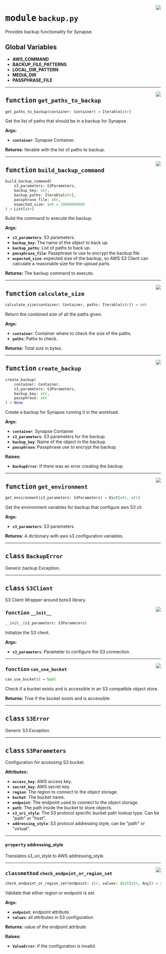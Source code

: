 <!-- markdownlint-disable -->

<a href="../src/backup.py#L0"><img align="right" style="float:right;" src="https://img.shields.io/badge/-source-cccccc?style=flat-square"></a>

# <kbd>module</kbd> `backup.py`
Provides backup functionality for Synapse. 

**Global Variables**
---------------
- **AWS_COMMAND**
- **BACKUP_FILE_PATTERNS**
- **LOCAL_DIR_PATTERN**
- **MEDIA_DIR**
- **PASSPHRASE_FILE**

---

<a href="../src/backup.py#L154"><img align="right" style="float:right;" src="https://img.shields.io/badge/-source-cccccc?style=flat-square"></a>

## <kbd>function</kbd> `get_paths_to_backup`

```python
get_paths_to_backup(container: Container) → Iterable[str]
```

Get the list of paths that should be in a backup for Synapse. 



**Args:**
 
 - <b>`container`</b>:  Synapse Container. 



**Returns:**
 Iterable with the list of paths to backup. 


---

<a href="../src/backup.py#L173"><img align="right" style="float:right;" src="https://img.shields.io/badge/-source-cccccc?style=flat-square"></a>

## <kbd>function</kbd> `build_backup_command`

```python
build_backup_command(
    s3_parameters: S3Parameters,
    backup_key: str,
    backup_paths: Iterable[str],
    passphrase_file: str,
    expected_size: int = 10000000000
) → List[str]
```

Build the command to execute the backup. 



**Args:**
 
 - <b>`s3_parameters`</b>:  S3 parameters. 
 - <b>`backup_key`</b>:  The name of the object to back up. 
 - <b>`backup_paths`</b>:  List of paths to back up. 
 - <b>`passphrase_file`</b>:  Passphrase to use to encrypt the backup file. 
 - <b>`expected_size`</b>:  expected size of the backup, so AWS S3 Client can calculate  a reasonable size for the upload parts. 



**Returns:**
 The backup command to execute. 


---

<a href="../src/backup.py#L204"><img align="right" style="float:right;" src="https://img.shields.io/badge/-source-cccccc?style=flat-square"></a>

## <kbd>function</kbd> `calculate_size`

```python
calculate_size(container: Container, paths: Iterable[str]) → int
```

Return the combined size of all the paths given. 



**Args:**
 
 - <b>`container`</b>:  Container where to check the size of the paths. 
 - <b>`paths`</b>:  Paths to check. 



**Returns:**
 Total size in bytes. 


---

<a href="../src/backup.py#L223"><img align="right" style="float:right;" src="https://img.shields.io/badge/-source-cccccc?style=flat-square"></a>

## <kbd>function</kbd> `create_backup`

```python
create_backup(
    container: Container,
    s3_parameters: S3Parameters,
    backup_key: str,
    passphrase: str
) → None
```

Create a backup for Synapse running it in the workload. 



**Args:**
 
 - <b>`container`</b>:  Synapse Container 
 - <b>`s3_parameters`</b>:  S3 parameters for the backup. 
 - <b>`backup_key`</b>:  Name of the object in the backup. 
 - <b>`passphrase`</b>:  Passphrase use to encrypt the backup. 



**Raises:**
 
 - <b>`BackupError`</b>:  If there was an error creating the backup. 


---

<a href="../src/backup.py#L290"><img align="right" style="float:right;" src="https://img.shields.io/badge/-source-cccccc?style=flat-square"></a>

## <kbd>function</kbd> `get_environment`

```python
get_environment(s3_parameters: S3Parameters) → Dict[str, str]
```

Get the environment variables for backup that configure aws S3 cli. 



**Args:**
 
 - <b>`s3_parameters`</b>:  S3 parameters. 



**Returns:**
 A dictionary with aws s3 configuration variables. 


---

## <kbd>class</kbd> `BackupError`
Generic backup Exception. 





---

## <kbd>class</kbd> `S3Client`
S3 Client Wrapper around boto3 library. 

<a href="../src/backup.py#L97"><img align="right" style="float:right;" src="https://img.shields.io/badge/-source-cccccc?style=flat-square"></a>

### <kbd>function</kbd> `__init__`

```python
__init__(s3_parameters: S3Parameters)
```

Initialize the S3 client. 



**Args:**
 
 - <b>`s3_parameters`</b>:  Parameter to configure the S3 connection. 




---

<a href="../src/backup.py#L137"><img align="right" style="float:right;" src="https://img.shields.io/badge/-source-cccccc?style=flat-square"></a>

### <kbd>function</kbd> `can_use_bucket`

```python
can_use_bucket() → bool
```

Check if a bucket exists and is accessible in an S3 compatible object store. 



**Returns:**
  True if the bucket exists and is accessible 


---

## <kbd>class</kbd> `S3Error`
Generic S3 Exception. 





---

## <kbd>class</kbd> `S3Parameters`
Configuration for accessing S3 bucket. 



**Attributes:**
 
 - <b>`access_key`</b>:  AWS access key. 
 - <b>`secret_key`</b>:  AWS secret key. 
 - <b>`region`</b>:  The region to connect to the object storage. 
 - <b>`bucket`</b>:  The bucket name. 
 - <b>`endpoint`</b>:  The endpoint used to connect to the object storage. 
 - <b>`path`</b>:  The path inside the bucket to store objects. 
 - <b>`s3_uri_style`</b>:  The S3 protocol specific bucket path lookup type. Can be "path" or "host". 
 - <b>`addressing_style`</b>:  S3 protocol addressing style, can be "path" or "virtual". 


---

#### <kbd>property</kbd> addressing_style

Translates s3_uri_style to AWS addressing_style. 



---

<a href="../src/backup.py#L64"><img align="right" style="float:right;" src="https://img.shields.io/badge/-source-cccccc?style=flat-square"></a>

### <kbd>classmethod</kbd> `check_endpoint_or_region_set`

```python
check_endpoint_or_region_set(endpoint: str, values: dict[str, Any]) → str
```

Validate that either region or endpoint is set. 



**Args:**
 
 - <b>`endpoint`</b>:  endpoint attribute 
 - <b>`values`</b>:  all attributes in S3 configuration 



**Returns:**
 value of the endpoint attribute 



**Raises:**
 
 - <b>`ValueError`</b>:  if the configuration is invalid. 


